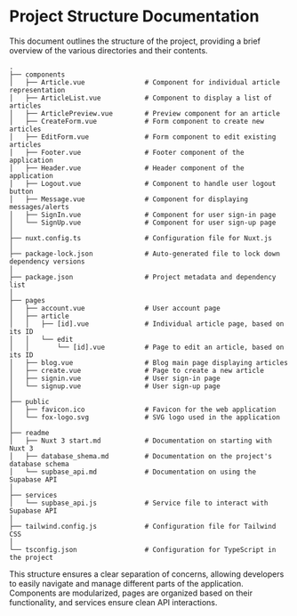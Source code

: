 # Project Structure Documentation

This document outlines the structure of the project, providing a brief overview of the various directories and their contents.

```
.
├── components
│   ├── Article.vue               # Component for individual article representation
│   ├── ArticleList.vue           # Component to display a list of articles
│   ├── ArticlePreview.vue        # Preview component for an article
│   ├── CreateForm.vue            # Form component to create new articles
│   ├── EditForm.vue              # Form component to edit existing articles
│   ├── Footer.vue                # Footer component of the application
│   ├── Header.vue                # Header component of the application
│   ├── Logout.vue                # Component to handle user logout button
│   ├── Message.vue               # Component for displaying messages/alerts
│   ├── SignIn.vue                # Component for user sign-in page
│   └── SignUp.vue                # Component for user sign-up page
│
├── nuxt.config.ts                # Configuration file for Nuxt.js
│
├── package-lock.json             # Auto-generated file to lock down dependency versions
│
├── package.json                  # Project metadata and dependency list
│
├── pages
│   ├── account.vue               # User account page
│   ├── article
│   │   ├── [id].vue              # Individual article page, based on its ID
│   │   └── edit
│   │       └── [id].vue          # Page to edit an article, based on its ID
│   ├── blog.vue                  # Blog main page displaying articles
│   ├── create.vue                # Page to create a new article
│   ├── signin.vue                # User sign-in page
│   └── signup.vue                # User sign-up page
│
├── public
│   ├── favicon.ico               # Favicon for the web application
│   └── fox-logo.svg              # SVG logo used in the application
│
├── readme
│   ├── Nuxt 3 start.md           # Documentation on starting with Nuxt 3
│   ├── database_shema.md         # Documentation on the project's database schema
│   └── supbase_api.md            # Documentation on using the Supabase API
│
├── services
│   └── supbase_api.js            # Service file to interact with Supabase API
│
├── tailwind.config.js            # Configuration file for Tailwind CSS
│
└── tsconfig.json                 # Configuration for TypeScript in the project
```

This structure ensures a clear separation of concerns, allowing developers to easily navigate and manage different parts of the application. Components are modularized, pages are organized based on their functionality, and services ensure clean API interactions.